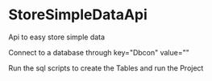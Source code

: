 # StoreSimpleDataApi
Api to easy store simple data  

Connect to a database through 
key="Dbcon" value=""

Run the sql scripts to create the Tables and run the Project